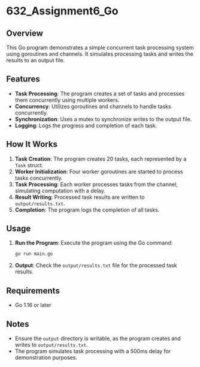 # 632_Assignment6_Go

## Overview

This Go program demonstrates a simple concurrent task processing system using goroutines and channels. It simulates processing tasks and writes the results to an output file.

## Features

- **Task Processing**: The program creates a set of tasks and processes them concurrently using multiple workers.
- **Concurrency**: Utilizes goroutines and channels to handle tasks concurrently.
- **Synchronization**: Uses a mutex to synchronize writes to the output file.
- **Logging**: Logs the progress and completion of each task.

## How It Works

1. **Task Creation**: The program creates 20 tasks, each represented by a `Task` struct.
2. **Worker Initialization**: Four worker goroutines are started to process tasks concurrently.
3. **Task Processing**: Each worker processes tasks from the channel, simulating computation with a delay.
4. **Result Writing**: Processed task results are written to `output/results.txt`.
5. **Completion**: The program logs the completion of all tasks.

## Usage

1. **Run the Program**: Execute the program using the Go command:
   ```bash
   go run main.go
   ```
2. **Output**: Check the `output/results.txt` file for the processed task results.

## Requirements

- Go 1.16 or later

## Notes

- Ensure the `output` directory is writable, as the program creates and writes to `output/results.txt`.
- The program simulates task processing with a 500ms delay for demonstration purposes.
